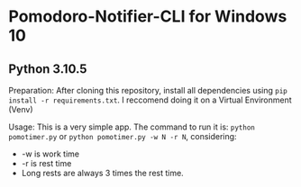 # Pomodoro-Notifier-CLI for Windows 10
## Python 3.10.5

Preparation:
After cloning this repository, install all dependencies using `pip install -r requirements.txt`. I reccomend doing it on a Virtual Environment (Venv)

Usage:
This is a very simple app. The command to run it is:
`python pomotimer.py`
or 
`python pomotimer.py -w N -r N`, considering:
- -w is work time
- -r is rest time
- Long rests are always 3 times the rest time.
